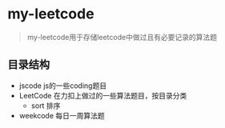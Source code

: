 # my-leetcode
> my-leetcode用于存储leetcode中做过且有必要记录的算法题
## 目录结构
- jscode js的一些coding题目
- LeetCode 在力扣上做过的一些算法题目，按目录分类
  - sort 排序
- weekcode 每日一周算法题